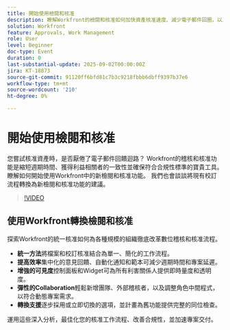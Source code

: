 ```yaml
---
title: 開始使用檢閱和核准
description: 瞭解Workfront的檢閱和核准如何加快資產核准速度、減少電子郵件回圈，以及確保遵循簡化的共同作業。
solution: Workfront
feature: Approvals, Work Management
role: User
level: Beginner
doc-type: Event
duration: 0
last-substantial-update: 2025-09-02T00:00:00Z
jira: KT-18873
source-git-commit: 91120ff6bfd81c7b3c9218fbbb6dbff9397b37e6
workflow-type: tm+mt
source-wordcount: '210'
ht-degree: 0%

---
```



# 開始使用檢閱和核准

您嘗試核准資產時，是否厭倦了電子郵件回饋迴路？ Workfront的稽核和核准功能是縮短週期時間、獲得利益相關者的一致性並確保符合合規性標準的寶貴工具。 瞭解如何開始使用Workfront中的新檢閱和核准功能。 我們也會談談將現有校訂流程轉換為新檢閱和核准功能的建議。

>[!VIDEO](https://video.tv.adobe.com/v/3471571/?learn=on&enablevpops&captions=chi_hant)

## 使用Workfront轉換檢閱和核准

探索Workfront的統一核准如何為各種規模的組織徹底改革數位稽核和核准流程。

* **統一方法**&#x200B;將檔案和校訂核准結合為單一、簡化的工作流程。
* **提高效率**&#x200B;集中化的意見回饋、自動化通知和範本可減少週期時間和專案延遲。
* **增強的可見度**&#x200B;控制面板和Widget可為所有利害關係人提供即時量度和透明度。
* **彈性的Collaboration**&#x200B;輕鬆新增團隊、外部稽核者，以及調整角色中間程式，以符合動態專案需求。
* **轉換支援**&#x200B;逐步採用或立即切換的選項，並計畫為舊功能提供完整的同位檢查。

運用這些深入分析，最佳化您的核准工作流程、改善合規性，並加速專案交付。﻿